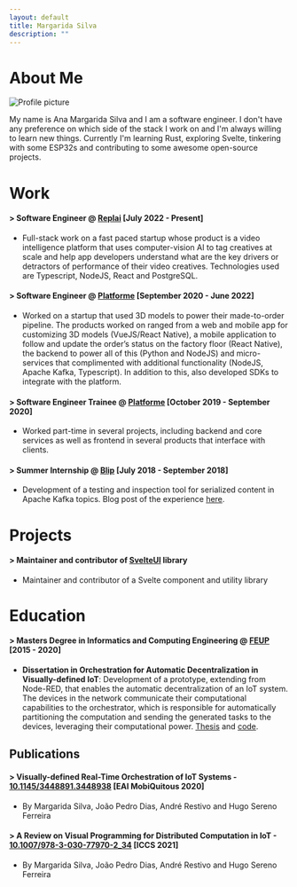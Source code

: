 ```yaml
---
layout: default
title: Margarida Silva
description: ""
---
```


# About Me

<img class="profile-picture" src="../images/photo.jpg" alt="Profile picture">

My name is Ana Margarida Silva and I am a software engineer. I don't have any preference on which side of the stack I work on and I'm always willing to learn new things. Currently I'm learning Rust, exploring Svelte, tinkering with some ESP32s and contributing to some awesome open-source projects.

# Work

#### <span class="title-intro">></span> **Software Engineer** @ [Replai](https://www.replai.io/) [July 2022 - Present]
* Full-stack work on a fast paced startup whose product is a video intelligence platform that uses computer-vision AI to tag creatives at scale and help app developers understand what are the key drivers or detractors of performance of their video creatives. Technologies used are Typescript, NodeJS, React and PostgreSQL.

#### <span class="title-intro">></span> **Software Engineer** @ [Platforme](https://platforme.com/) [September 2020 - June 2022]
* Worked on a startup that used 3D models to power their made-to-order pipeline. The products worked on ranged from a web and mobile app for customizing 3D models (VueJS/React Native), a mobile application to follow and update the order’s status on the factory floor (React Native), the backend to power all of this (Python and NodeJS) and micro-services that complimented with additional functionality (NodeJS, Apache Kafka, Typescript). In addition to this, also developed SDKs to integrate with the platform.

#### <span class="title-intro">></span> **Software Engineer Trainee** @ [Platforme](https://platforme.com/) [October 2019 - September 2020]
* Worked part-time in several projects, including backend and core services as well as frontend in several products that interface with clients.

#### <span class="title-intro">></span> **Summer Internship** @ [Blip](https://blip.pt/) [July 2018 - September 2018]
* Development of a testing and inspection tool for serialized content in Apache Kafka topics. Blog post of the experience [here](https://ppb.technology/2018/09/18/a-summer-internship-at-paddypowerbetfair/).

# Projects

#### <span class="title-intro">></span> Maintainer and contributor of [SvelteUI](https://www.svelteui.org/) library
* Maintainer and contributor of a Svelte component and utility library

# Education

#### <span class="title-intro">></span> Masters Degree in Informatics and Computing Engineering @ [FEUP](https://sigarra.up.pt/feup/en/WEB_PAGE.INICIAL) [2015 - 2020]
* **Dissertation in Orchestration for Automatic Decentralization in Visually-defined IoT**: Development of a prototype, extending from Node-RED, that enables the automatic decentralization of an IoT system. The devices in the network communicate their computational capabilities to the orchestrator, which is responsible for automatically partitioning the computation and sending the generated tasks to the devices, leveraging their computational power. [Thesis](https://repositorio-aberto.up.pt/handle/10216/128520) and [code](https://github.com/BeeMargarida/node-red).

<!-- # Projects -->

## Publications

#### <span class="title-intro">></span> **Visually-defined Real-Time Orchestration of IoT Systems** - [10.1145/3448891.3448938](https://dl.acm.org/doi/10.1145/3448891.3448938) [EAI MobiQuitous 2020]
* By Margarida Silva, João Pedro Dias, André Restivo and Hugo Sereno Ferreira

#### <span class="title-intro">></span> **A Review on Visual Programming for Distributed Computation in IoT** - [10.1007/978-3-030-77970-2_34](https://link.springer.com/chapter/10.1007%2F978-3-030-77970-2_34) [ICCS 2021]
* By Margarida Silva, João Pedro Dias, André Restivo and Hugo Sereno Ferreira
